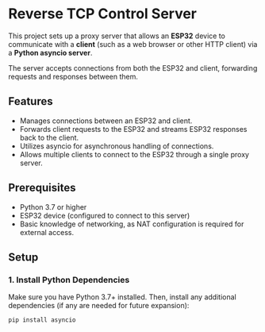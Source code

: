 # Reverse TCP Control Server

This project sets up a proxy server that allows an **ESP32** device to communicate with a **client** (such as a web browser or other HTTP client) via a **Python asyncio server**. 

The server accepts connections from both the ESP32 and client, forwarding requests and responses between them.

## Features

- Manages connections between an ESP32 and client.
- Forwards client requests to the ESP32 and streams ESP32 responses back to the client.
- Utilizes asyncio for asynchronous handling of connections.
- Allows multiple clients to connect to the ESP32 through a single proxy server.

## Prerequisites

- Python 3.7 or higher
- ESP32 device (configured to connect to this server)
- Basic knowledge of networking, as NAT configuration is required for external access.

## Setup

### 1. Install Python Dependencies

Make sure you have Python 3.7+ installed. Then, install any additional dependencies (if any are needed for future expansion):

```bash
pip install asyncio
